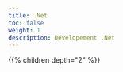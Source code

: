 ```yaml
---
title: .Net
toc: false
weight: 1
description: Dévelopement .Net
---
```

<!--more-->

{{% children depth="2" %}}